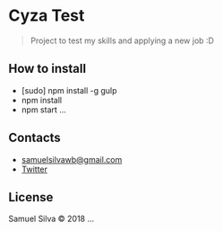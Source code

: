 # Cyza Test

> Project to test my skills and applying a new job :D

## How to install

- [sudo] npm install -g gulp
- npm install
- npm start 
...


## Contacts

- samuelsilvawb@gmail.com
- [Twitter](https://twitter.com/samuelsilvadev)


## License

Samuel Silva &copy; 2018 ...


